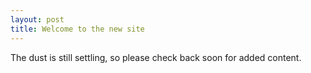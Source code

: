 ```yaml
---
layout: post
title: Welcome to the new site
---
```


The dust is still settling, so please check back soon for added content. 
